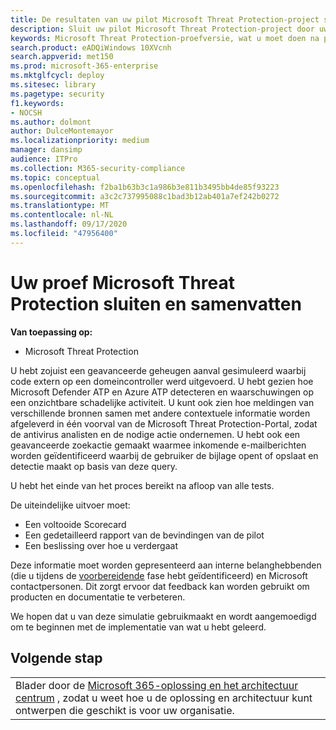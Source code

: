 ```yaml
---
title: De resultaten van uw pilot Microsoft Threat Protection-project samenvatten
description: Sluit uw pilot Microsoft Threat Protection-project door uw scorecard te voltooien, uw rapport conclusies te analyseren en te bepalen hoe u vooruit gaat.
keywords: Microsoft Threat Protection-proefversie, wat u moet doen na prototype Microsoft Threat Protection, wat u moet doen nadat u Microsoft Threat Protection voor de productie, de overstap van Microsoft Threat Protection hebt geëvalueerd, overstapt van Microsoft Threat Protection naar implementatie, Cyber Security, geavanceerde permanente beveiliging, beveiliging van apparaten, apparatuur, apps, gebruikers
search.product: eADQiWindows 10XVcnh
search.appverid: met150
ms.prod: microsoft-365-enterprise
ms.mktglfcycl: deploy
ms.sitesec: library
ms.pagetype: security
f1.keywords:
- NOCSH
ms.author: dolmont
author: DulceMontemayor
ms.localizationpriority: medium
manager: dansimp
audience: ITPro
ms.collection: M365-security-compliance
ms.topic: conceptual
ms.openlocfilehash: f2ba1b63b3c1a986b3e811b3495bb4de85f93223
ms.sourcegitcommit: a3c2c737995088c1bad3b12ab401a7ef242b0272
ms.translationtype: MT
ms.contentlocale: nl-NL
ms.lasthandoff: 09/17/2020
ms.locfileid: "47956400"
---
```

# <a name="closing-and-summarizing-your-microsoft-threat-protection-pilot"></a>Uw proef Microsoft Threat Protection sluiten en samenvatten  

**Van toepassing op:**
- Microsoft Threat Protection

U hebt zojuist een geavanceerde geheugen aanval gesimuleerd waarbij code extern op een domeincontroller werd uitgevoerd. U hebt gezien hoe Microsoft Defender ATP en Azure ATP detecteren en waarschuwingen op een onzichtbare schadelijke activiteit. U kunt ook zien hoe meldingen van verschillende bronnen samen met andere contextuele informatie worden afgeleverd in één voorval van de Microsoft Threat Protection-Portal, zodat de antivirus analisten en de nodige actie ondernemen. U hebt ook een geavanceerde zoekactie gemaakt waarmee inkomende e-mailberichten worden geïdentificeerd waarbij de gebruiker de bijlage opent of opslaat en detectie maakt op basis van deze query.

U hebt het einde van het proces bereikt na afloop van alle tests.

De uiteindelijke uitvoer moet:
- Een voltooide Scorecard
- Een gedetailleerd rapport van de bevindingen van de pilot
- Een beslissing over hoe u verdergaat

Deze informatie moet worden gepresenteerd aan interne belanghebbenden (die u tijdens de [voorbereidende](https://docs.microsoft.com/microsoft-365/security/mtp/prepare-mtpeval) fase hebt geïdentificeerd) en Microsoft contactpersonen. Dit zorgt ervoor dat feedback kan worden gebruikt om producten en documentatie te verbeteren.

We hopen dat u van deze simulatie gebruikmaakt en wordt aangemoedigd om te beginnen met de implementatie van wat u hebt geleerd.


## <a name="next-step"></a>Volgende stap
||
|:-------|
|Blader door de [Microsoft 365-oplossing en het architectuur centrum](https://docs.microsoft.com/microsoft-365/solutions/solution-architecture-center) , zodat u weet hoe u de oplossing en architectuur kunt ontwerpen die geschikt is voor uw organisatie.

